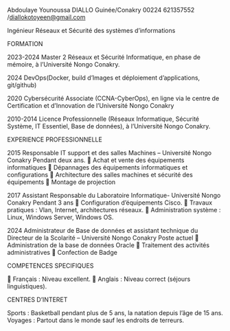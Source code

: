 Abdoulaye Younoussa DIALLO
Guinée/Conakry
00224 621357552 /diallokotoyeen@gmail.com

Ingénieur Réseaux et Sécurité des systèmes d’informations

FORMATION

2023-2024 Master 2 Réseaux et Sécurité Informatique, en phase de mémoire, à l’Université Nongo Conakry.

2024	DevOps(Docker, build d’Images et déploiement d’applications, git/github)

2020     Cybersécurité Associate (CCNA-CyberOps), en ligne via le centre de Certification et d’Innovation de l’Université Nongo Conakry

2010-2014	Licence Professionnelle (Réseaux Informatique, Sécurité Système, IT Essentiel, Base de données), à l’Université Nongo Conakry.

EXPERIENCE PROFESSIONNELLE

2015	Responsable IT support et des salles Machines – Université Nongo Conakry 
Pendant deux ans.
	Achat et vente des équipements informatiques
	Dépannages des équipements informatiques et configurations
	Architecture des salles machines et sécurité des équipements
	Montage de projection

2017	 Assistant Responsable du Laboratoire Informatique- Université Nongo Conakry
Pendant 3 ans
	Configuration d’équipements Cisco.
	Travaux pratiques : Vlan, Internet, architectures réseaux.
	Administration système : Linux, Windows Server, Windows OS.

2024	Administrateur de Base de données et assistant technique du Directeur de la Scolarité – Université Nongo Conakry 
Poste actuel
	Administration de la base de données Oracle
	Traitement des activités administratives 
	Confection de Badge

COMPETENCES SPECIFIQUES

	Français : Niveau excellent.
	Anglais : Niveau correct (séjours linguistiques).

CENTRES D’INTERET

Sports : Basketball pendant plus de 5 ans, la natation depuis l’âge de 15 ans.
Voyages : Partout dans le monde sauf les endroits de terreurs.


